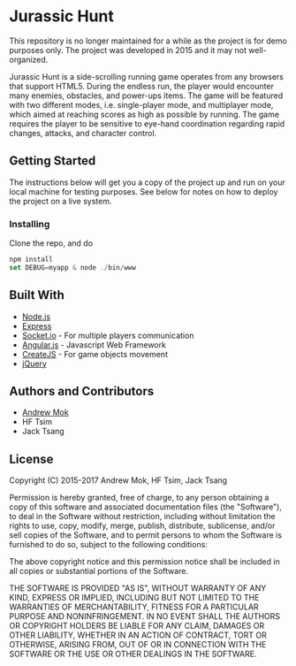 Jurassic Hunt
======

This repository is no longer maintained for a while as the project is for demo purposes only. The project was developed in 2015 and it may not well-organized.

Jurassic Hunt is a side-scrolling running game operates from any browsers that support HTML5. During the endless run, the player would encounter many enemies, obstacles, and power-ups items. The game will be featured with two different modes, i.e. single-player mode, and multiplayer mode, which aimed at reaching scores as high as possible by running. The game requires the player to be sensitive to eye-hand coordination regarding rapid changes, attacks, and character control.

## Getting Started

The instructions below will get you a copy of the project up and run on your local machine for testing purposes. See below for notes on how to deploy the project on a live system.

### Installing

Clone the repo, and do
```javascript
npm install
set DEBUG=myapp & node ./bin/www
```

## Built With

- [Node.js](https://nodejs.org/en/)
- [Express](http://expressjs.com/)
- [Socket.io](https://socket.io/) - For multiple players communication
- [Angular.js](https://angularjs.org/) - Javascript Web Framework
- [CreateJS](http://createjs.com/) - For game objects movement
- [jQuery](https://jquery.com/)

## Authors and Contributors

- [Andrew Mok](https://andrewmmc.com)
- HF Tsim
- Jack Tsang

## License

Copyright (C) 2015-2017 Andrew Mok, HF Tsim, Jack Tsang

Permission is hereby granted, free of charge, to any person obtaining a copy of this software and associated documentation files (the "Software"), to deal in the Software without restriction, including without limitation the rights to use, copy, modify, merge, publish, distribute, sublicense, and/or sell copies of the Software, and to permit persons to whom the Software is furnished to do so, subject to the following conditions:

The above copyright notice and this permission notice shall be included in all copies or substantial portions of the Software.

THE SOFTWARE IS PROVIDED "AS IS", WITHOUT WARRANTY OF ANY KIND, EXPRESS OR IMPLIED, INCLUDING BUT NOT LIMITED TO THE WARRANTIES OF MERCHANTABILITY, FITNESS FOR A PARTICULAR PURPOSE AND NONINFRINGEMENT. IN NO EVENT SHALL THE AUTHORS OR COPYRIGHT HOLDERS BE LIABLE FOR ANY CLAIM, DAMAGES OR OTHER LIABILITY, WHETHER IN AN ACTION OF CONTRACT, TORT OR OTHERWISE, ARISING FROM, OUT OF OR IN CONNECTION WITH THE SOFTWARE OR THE USE OR OTHER DEALINGS IN THE SOFTWARE.
